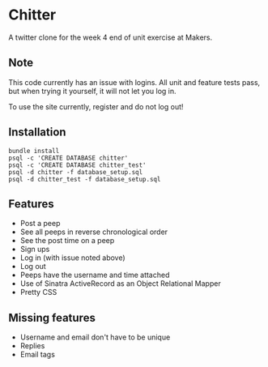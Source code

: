 # Chitter

A twitter clone for the week 4 end of unit exercise at Makers.

## Note

This code currently has an issue with logins. All unit and feature tests pass, but when trying it yourself, it will not let you log in.

To use the site currently, register and do not log out!

## Installation

```shell
bundle install
psql -c 'CREATE DATABASE chitter'
psql -c 'CREATE DATABASE chitter_test'
psql -d chitter -f database_setup.sql
psql -d chitter_test -f database_setup.sql
```

## Features

- Post a peep
- See all peeps in reverse chronological order
- See the post time on a peep
- Sign ups
- Log in (with issue noted above)
- Log out
- Peeps have the username and time attached
- Use of Sinatra ActiveRecord as an Object Relational Mapper
- Pretty CSS


## Missing features

- Username and email don't have to be unique
- Replies
- Email tags